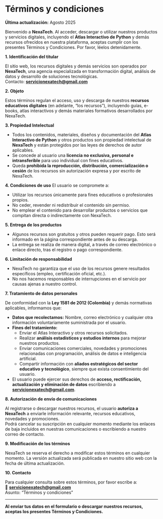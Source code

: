 # Términos y condiciones

**Última actualización:** Agosto 2025  

Bienvenido a **NexaTech**. Al acceder, descargar o utilizar nuestros productos y servicios digitales, incluyendo el **Atlas Interactivo de Python** y demás recursos ofrecidos en nuestra plataforma, aceptas cumplir con los presentes Términos y Condiciones. Por favor, léelos detenidamente.


**1. Identificación del titular**

El sitio web, los recursos digitales y demás servicios son operados por **NexaTech**, una agencia especializada en transformación digital, análisis de datos y desarrollo de soluciones tecnológicas.  
Contacto: **servicionexatech@gmail.com**


**2. Objeto**

Estos términos regulan el acceso, uso y descarga de nuestros **recursos educativos digitales** (en adelante, “los recursos”), incluyendo guías, e-books, atlas interactivos y demás materiales formativos desarrollados por NexaTech.

**3. Propiedad Intelectual**

- Todos los contenidos, materiales, diseños y documentación del **Atlas Interactivo de Python** y otros productos son propiedad intelectual de **NexaTech** y están protegidos por las leyes de derechos de autor aplicables.
- Se concede al usuario una **licencia no exclusiva, personal e intransferible** para uso individual con fines educativos.
- Queda **prohibida la reproducción, distribución, comercialización o cesión** de los recursos sin autorización expresa y por escrito de NexaTech.

**4. Condiciones de uso**
El usuario se compromete a:
- Utilizar los recursos únicamente para fines educativos o profesionales propios.
- No ceder, revender ni redistribuir el contenido sin permiso.
- No emplear el contenido para desarrollar productos o servicios que compitan directa o indirectamente con NexaTech.

**5. Entrega de los productos**
- Algunos recursos son gratuitos y otros pueden requerir pago. Esto será informado en la página correspondiente antes de su descarga.
- La entrega se realiza de manera digital, a través de correo electrónico o enlace directo, tras el registro o pago correspondiente.

**6. Limitación de responsabilidad**

- NexaTech no garantiza que el uso de los recursos genere resultados específicos (empleo, certificación oficial, etc.).
- No nos hacemos responsables de interrupciones en el servicio por causas ajenas a nuestro control.

**7. Tratamiento de datos personales**

De conformidad con la **Ley 1581 de 2012 (Colombia)** y demás normativas aplicables, informamos que:
- **Datos que recolectamos:** Nombre, correo electrónico y cualquier otra información voluntariamente suministrada por el usuario.
- **Fines del tratamiento:**  
    - Enviar el Atlas Interactivo y otros recursos solicitados.  
    - Realizar **análisis estadísticos y estudios internos** para mejorar nuestros productos.  
    - Enviar comunicaciones comerciales, novedades y promociones relacionadas con programación, análisis de datos e inteligencia artificial.  
    - Compartir información con **aliados estratégicos del sector educativo y tecnológico**, siempre que exista consentimiento del usuario.
- El usuario puede ejercer sus derechos de **acceso, rectificación, actualización y eliminación de datos** escribiendo a **servicionexatech@gmail.com**.

**8. Autorización de envío de comunicaciones**

Al registrarse o descargar nuestros recursos, el usuario **autoriza a NexaTech** a enviarle información relevante, recursos educativos, novedades y promociones.  
Podrá cancelar su suscripción en cualquier momento mediante los enlaces de baja incluidos en nuestras comunicaciones o escribiendo a nuestro correo de contacto.

**9. Modificación de los términos**

NexaTech se reserva el derecho a modificar estos términos en cualquier momento. La versión actualizada será publicada en nuestro sitio web con la fecha de última actualización.

**10. Contacto**

Para cualquier consulta sobre estos términos, por favor escribe a:  
📧 **servicionexatech@gmail.com**  
Asunto: “Términos y condiciones”

---

**Al enviar tus datos en el formulario o descargar nuestros recursos, aceptas los presentes Términos y Condiciones.**
